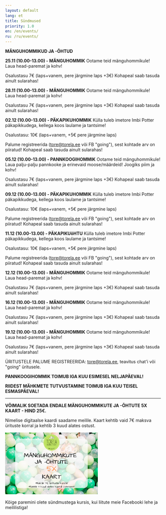 ```yaml
---
layout: default
lang: et
title: Sündmused
priority: 1.0
en: /en/events/
ru: /ru/events/
---
```


**MÄNGUHOMMIKUD JA -ÕHTUD**


**25.11 (10.00-13.00) - MÄNGUHOMMIK**
Ootame teid mänguhommikule! Laua head-paremat ja kohv!

Osalustasu 7€ (laps+vanem, pere järgmine laps +3€)
Kohapeal saab tasuda ainult sularahas!


**28.11 (10.00-13.00) - MÄNGUHOMMIK**
Ootame teid mänguhommikule! Laua head-paremat ja kohv!

Osalustasu 7€ (laps+vanem, pere järgmine laps +3€)
Kohapeal saab tasuda ainult sularahas!


**02.12 (10.00-13.00) - PÄKAPIKUHOMMIK**
Külla tuleb imetore Imbi Potter päkapikkudega, kellega koos laulame ja tantsime! 

Osalustasu: 10€ (laps+vanem, +5€ pere järgmine laps)

Palume registreerida (tore@torela.ee või FB "going"), sest kohtade arv on piiratud! 
Kohapeal saab tasuda ainult sularahas!


**05.12 (10.00-13.00) - PANNKOOGIHOMMIK**
Ootame teid mänguhommikule! Laua palju-palju pannkooke ja erinevaid moose/määrdeid! Joogiks piim ja kohv! 

Osalustasu 7€ (laps+vanem, pere järgmine laps +3€)
Kohapeal saab tasuda ainult sularahas!


**09.12 (10.00-13.00) - PÄKAPIKUHOMMIK**
Külla tuleb imetore Imbi Potter päkapikkudega, kellega koos laulame ja tantsime! 

Osalustasu: 10€ (laps+vanem, +5€ pere järgmine laps)

Palume registreerida (tore@torela.ee või FB "going"), sest kohtade arv on piiratud! 
Kohapeal saab tasuda ainult sularahas!


**11.12 (10.00-13.00) - PÄKAPIKUõHTU**
Külla tuleb imetore Imbi Potter päkapikkudega, kellega koos laulame ja tantsime! 

Osalustasu: 10€ (laps+vanem, +5€ pere järgmine laps)

Palume registreerida (tore@torela.ee või FB "going"), sest kohtade arv on piiratud! 
Kohapeal saab tasuda ainult sularahas!


**12.12 (10.00-13.00) - MÄNGUHOMMIK**
Ootame teid mänguhommikule! Laua head-paremat ja kohv!

Osalustasu 7€ (laps+vanem, pere järgmine laps +3€)
Kohapeal saab tasuda ainult sularahas!



**16.12 (10.00-13.00) - MÄNGUHOMMIK**
Ootame teid mänguhommikule! Laua head-paremat ja kohv!

Osalustasu 7€ (laps+vanem, pere järgmine laps +3€)
Kohapeal saab tasuda ainult sularahas!



**19.12 (10.00-13.00) - MÄNGUHOMMIK**
Ootame teid mänguhommikule! Laua head-paremat ja kohv!

Osalustasu 7€ (laps+vanem, pere järgmine laps +3€)
Kohapeal saab tasuda ainult sularahas!


ÜRITUSTELE PALUME REGISTREERIDA: tore@torela.ee, teavitus chat'i või "going" üritusele. 


**PANNKOOGIHOMMIK TOIMUB IGA KUU ESIMESEL NELJAPÄEVAL!**

**RIIDEST MÄHKMETE TUTVUSTAMINE TOIMUB IGA KUU TEISEL ESMASPÄEVAL!**

***

**VÕIMALIK SOETADA ENDALE MÄNGUHOMMIKUTE JA -ÕHTUTE 5X KAART - HIND 25€.**

Nimelise digitaalse kaardi saadame meilile. Kaart kehtib vaid 7€ maksva ürituste korral ja kehtib 3 kuud alates ostust.

<img alt="5xkaart" src="5x-kaart.png" height="200">

Kõige paremini olete sündmustega kursis, kui liitute meie Facebooki lehe ja meililistiga!
